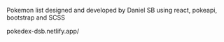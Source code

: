 Pokemon list designed and developed by Daniel SB using react, pokeapi, bootstrap and SCSS

pokedex-dsb.netlify.app/
